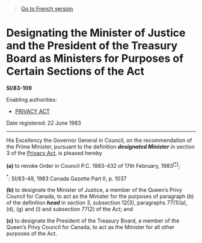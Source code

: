 > [Go to French version](/fr/Règlements/Textes%20réglementaires/83/109.md)

# Designating the Minister of Justice and the President of the Treasury Board as Ministers for Purposes of Certain Sections of the Act

**SI/83-109**

Enabling authorities: 
- [PRIVACY ACT](/en/Acts/Revised%20Statutes%20of%20Canada/P/P-21.md)

Date registered: 22 June 1983

----------

His Excellency the Governor General in Council, on the recommendation of the Prime Minister, pursuant to the definition ***designated Minister*** in section 3 of the [Privacy Act](/en/Acts/Revised%20Statutes%20of%20Canada/P/P-21.md), is pleased hereby

**(a)** to revoke Order in Council P.C. 1983-432 of 17th February, 1983<sup><a href='#footnote1_e'>[*]</a></sup>;

<a name='footnote1_e'><sup>*</sup></a>: SI/83-49, 1983 Canada Gazette Part II, p. 1037<br />



**(b)** to designate the Minister of Justice, a member of the Queen’s Privy Council for Canada, to act as the Minister for the purposes of paragraph (b) of the definition ***head*** in section 3, subsection 12(3), paragraphs 77(1)(a), (d), (g) and (l) and subsection 77(2) of the Act; and



**(c)** to designate the President of the Treasury Board, a member of the Queen’s Privy Council for Canada, to act as the Minister for all other purposes of the Act.




